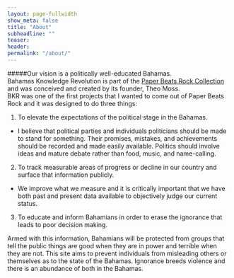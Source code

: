 ```yaml
---
layout: page-fullwidth
show_meta: false
title: "About"
subheadline: ""
teaser:
header:
permalink: "/about/"
---
```


#####Our vision is a politically well-educated Bahamas.
<br/>
Bahamas Knowledge Revolution is part of the [Paper Beats Rock Collection](#) and was conceived and created by its founder, Theo Moss. <br/>
BKR was one of the first projects that I wanted to come out of Paper Beats Rock and it was designed to do three things:

1. To elevate the expectations of the political stage in the Bahamas. 
* I believe that political parties and individuals politicians should be made to stand for something. Their promises, mistakes, and achievements should be recorded and made easily available. Politics should involve ideas and mature debate rather than food, music, and name-calling.
2. To track measurable areas of progress or decline in our country and surface that information publicly.
* We improve what we measure and it is critically important that we have both past and present data available to objectively judge our current status.
3. To educate and inform Bahamians in order to erase the ignorance that leads to poor decision making.

Armed with this information, Bahamians will be protected from groups that tell the public things are good when they are in power and terrible when they are not. This site aims to prevent individuals from misleading others or themselves as to the state of the Bahamas.
Ignorance breeds violence and there is an abundance of both in the Bahamas.